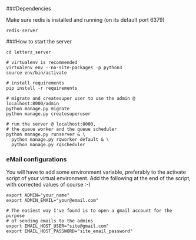 ###Dependencies

Make sure redis is installed and running (on its default port 6379)

    redis-server

###How to start the server

    cd letterz_server

    # virtualenv is recommended
    virtualenv env --no-site-packages -p python3
    source env/bin/activate

    # install requirements
    pip install -r requirements

    # migrate and createsuper user to use the admin @   localhost:8000/admin
    python manage.py migrate
    python manage.py createsuperuser

    # run the server @ localhost:8000,
    # the queue worker and the queue scheduler
    python manage.py runserver & \
      python manage.py rqworker default & \
      python manage.py rqscheduler

### eMail configurations

You will have to add some environment variable, preferably to the activate script of your virtual environment. Add the following at the end of the script, with corrected values of course :-)

    export ADMIN="your_name"
    export ADMIN_EMAIL="your@email.com"

    # The easiest way I've found is to open a gmail account for the purpose
    # of sending emails to the admins
    export EMAIL_HOST_USER="site@gmail.com"
    export EMAIL_HOST_PASSWORD="site_email_password"
